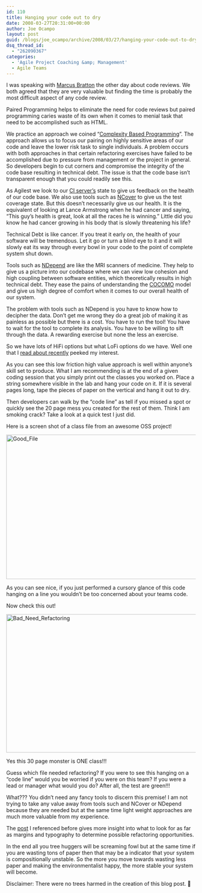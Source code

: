 ```yaml
---
id: 110
title: Hanging your code out to dry
date: 2008-03-27T20:31:00+00:00
author: Joe Ocampo
layout: post
guid: /blogs/joe_ocampo/archive/2008/03/27/hanging-your-code-out-to-dry.aspx
dsq_thread_id:
  - "262090367"
categories:
  - 'Agile Project Coaching &amp; Management'
  - Agile Teams
---
```

I was speaking with <a href="http://www.lostechies.com/blogs/marcus_bratton/" target="_blank">Marcus Bratton</a> the other day about code reviews. We both agreed that they are very valuable but finding the time is probably the most difficult aspect of any code review. 

Paired Programming helps to eliminate the need for code reviews but paired programming caries waste of its own when it comes to menial task that need to be accomplished such as HTML. 

We practice an approach we coined “[Complexity Based Programming](http://www.lostechies.com/blogs/joe_ocampo/archive/2007/09/12/complexity-based-programming.aspx)”. The approach allows us to focus our pairing on highly sensitive areas of our code and leave the lower risk task to single individuals. A problem occurs with both approaches in that certain refactoring exercises have failed to be accomplished due to pressure from management or the project in general. So developers begin to cut corners and compromise the integrity of the code base resulting in technical debt. The issue is that the code base isn’t transparent enough that you could readily see this. 

As Agilest we look to our <a href="http://martinfowler.com/articles/continuousIntegration.html" target="_blank">CI server’s</a> state to give us feedback on the health of our code base. We also use tools such as <a href="http://www.ncover.com/" target="_blank">NCover</a> to give us the test coverage state. But this doesn’t necessarily give us our health. It is the equivalent of looking at Lance Armstrong when he had cancer and saying, “This guy’s health is great, look at all the races he is winning.” Little did you know he had cancer growing in his body that is slowly threatening his life? 

Technical Debt is like cancer. If you treat it early on, the health of your software will be tremendous. Let it go or turn a blind eye to it and it will slowly eat its way through every bowl in your code to the point of complete system shut down. 

Tools such as <a href="http://www.ndepend.com/" target="_blank">NDepend</a> are like the MRI scanners of medicine. They help to give us a picture into our codebase where we can view low cohesion and high coupling between software entities, which theoretically results in high technical debt. They ease the pains of understanding the [COCOMO](http://en.wikipedia.org/wiki/COCOMO) model and give us high degree of comfort when it comes to our overall health of our system. 

The problem with tools such as NDepend is you have to know how to decipher the data. Don’t get me wrong they do a great job of making it as painless as possible but there is a cost. You have to run the tool! You have to wait for the tool to complete its analysis. You have to be willing to sift through the data. A rewarding exercise but none the less an exercise. 

So we have lots of HiFi options but what LoFi options do we have. Well one that I <a href="http://basildoncoder.com/blog/2008/03/21/the-pg-wodehouse-method-of-refactoring/" target="_blank">read about recently</a> peeked my interest. 

As you can see this low friction high value approach is well within anyone’s skill set to produce. What I am recommending is at the end of a given coding session that you simply print out the classes you worked on. Place a string somewhere visible in the lab and hang your code on it. If it is several pages long, tape the pieces of paper on the vertical and hang it out to dry. 

Then developers can walk by the “code line” as tell if you missed a spot or quickly see the 20 page mess you created for the rest of them. Think I am smoking crack? Take a look at a quick test I just did. 

Here is a screen shot of a class file from an awesome OSS project! 

[<img src="http://lostechies.com/joeocampo/files/2011/03Hangingyourcodeouttodry_E640/Good_File_thumb.jpg" style="border: 0px none" alt="Good_File" border="0" height="383" width="644" />](http://lostechies.com/joeocampo/files/2011/03Hangingyourcodeouttodry_E640/Good_File_2.jpg) 

As you can see nice, if you just performed a cursory glance of this code hanging on a line you wouldn’t be too concerned about your teams code. 

Now check this out! 

[<img src="http://lostechies.com/joeocampo/files/2011/03Hangingyourcodeouttodry_E640/Bad_Need_Refactoring_thumb.jpg" style="border: 0px none" alt="Bad_Need_Refactoring" border="0" height="367" width="644" />](http://lostechies.com/joeocampo/files/2011/03Hangingyourcodeouttodry_E640/Bad_Need_Refactoring_2.jpg) 

Yes this 30 page monster is ONE class!!! 

Guess which file needed refactoring? If you were to see this hanging on a “code line” would you be worried if you were on this team? If you were a lead or manager what would you do? After all, the test are green!!! 

What??? You didn’t need any fancy tools to discern this premise! I am not trying to take any value away from tools such and NCover or NDepend because they are needed but at the same time light weight approaches are much more valuable from my experience. 

The <a href="http://basildoncoder.com/blog/2008/03/21/the-pg-wodehouse-method-of-refactoring/" target="_blank">post</a> I referenced before gives more insight into what to look for as far as margins and typography to determine possible refactoring opportunities. 

In the end all you tree huggers will be screaming fowl but at the same time if you are wasting tons of paper then that may be a indicator that your system is compositionally unstable. So the more you move towards wasting less paper and making the environmentalist happy, the more stable your system will become. 

Disclaimer: There were no trees harmed in the creation of this blog post. 🙂